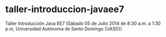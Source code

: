 taller-introduccion-javaee7
===========================

Taller Introducción Java EE7 (Sábado 05 de Julio 2014 de 8:30 a.m. a 1:30 p.m, Universidad Autónoma de Santo Domingo (UASD)) 
